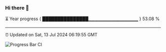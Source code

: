 ### Hi there 👋

⏳ Year progress { ███████████████▁▁▁▁▁▁▁▁▁▁▁▁▁▁▁ } 53.08 %

---

⏰ Updated on Sat, 13 Jul 2024 06:19:55 GMT

![Progress Bar CI](https://github.com/liununu/liununu/workflows/Progress%20Bar%20CI/badge.svg)
